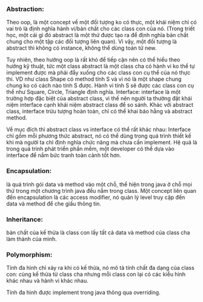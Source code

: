 ### Abstraction: 
Theo oop, là một concept về một đối tượng ko có thực, một khái niệm chỉ có vai trò là định nghĩa hành vi/bản chất cho các class con của nó. (Trong triết học, một cái gì đó abstract là một thứ được tạo ra để định nghĩa bản chất chung cho một tập các đối tượng liên quan). Vì vậy, một đối tượng là abstract thì không có instance, không thể dùng toán tử new.

Tuy nhiên, theo hướng oop là rất khó để tiếp cận nên có thể hiểu theo hướng kỹ thuật, tức một class abstract là một class cha có hành vi ko thể tự implement được mà phải đẩy xuống cho các class con cụ thể của nó thực thi. VD như class Shape có method tính S và vì nó là một shape chung chung ko có cách nào tính S được. Hành vi tính S sẽ được các class con cụ thể như Square, Circle, Triangle định nghĩa.
Interface: interface là một trường hợp đặc biệt của abstract class, vì thế nên người ta thường đặt khái niệm interface cạnh khái niệm abstract class để so sánh. Khác với abstract class, interface trừu tượng hoàn toàn, chỉ có thể khai báo hằng và abstract method.

Về mục đích thì abstract class vs interface có thể rất khác nhau: Interface chỉ gồm mỗi phương thức abstract, nó có thể dùng trong quá trình thiết kế khi mà người ta chỉ định nghĩa chức năng mà chưa cần implement. Hệ quả là trong quá trình phát triển phần mềm, một developer có thể dựa vào interface để nắm bức tranh toàn cảnh tốt hơn.

### Encapsulation:
là quá trình gói data và method vào một chỗ, thể hiện trong java ở chỗ mọi thứ trong một chương trình java đều nằm trong class. Một concept liên quan đến encapsulation là các access modifier, nó quản lý level truy cập đến data và method để che giấu thông tin.

### Inheritance:
bản chất của kế thừa là class con lấy tất cả data và method của class cha làm thành của mình.

### Polymorphism:
Tính đa hình chỉ xảy ra khi có kế thừa, nó mô tả tính chất đa dạng của class con: cùng kế thừa từ class cha nhưng mỗi class con lại có các kiểu hình khác nhau và hành vi khác nhau.

Tính đa hình được implement trong java thông qua overriding.
